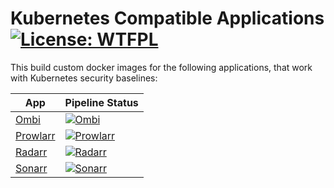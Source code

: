 # Kubernetes Compatible Applications [![License: WTFPL](https://img.shields.io/badge/License-WTFPL-brightgreen.svg)](http://www.wtfpl.net/about/)

This build custom docker images for the following applications, that work with Kubernetes security baselines:

| **App**                                        | **Pipeline Status**                                                                                                                                                 |
|----------------------------------------------  |---------------------------------------------------------------------------------------------------------------------------------------------------------------------|
|[Ombi](https://github.com/Ombi-app/Ombi)        |[![Ombi](https://github.com/justereseau/Servarr/actions/workflows/Ombi.yml/badge.svg)](https://github.com/justereseau/Servarr/actions/workflows/Ombi.yml)            |
|[Prowlarr](https://github.com/Prowlarr/Prowlarr)|[![Prowlarr](https://github.com/justereseau/Servarr/actions/workflows/Prowlarr.yml/badge.svg)](https://github.com/justereseau/Servarr/actions/workflows/Prowlarr.yml)|
|[Radarr](https://github.com/Radarr/Radarr)      |[![Radarr](https://github.com/justereseau/Servarr/actions/workflows/Radarr.yml/badge.svg)](https://github.com/justereseau/Servarr/actions/workflows/Radarr.yml)      |
|[Sonarr](https://github.com/Sonarr/Sonarr)      |[![Sonarr](https://github.com/justereseau/Servarr/actions/workflows/Sonarr.yml/badge.svg)](https://github.com/justereseau/Servarr/actions/workflows/Sonarr.yml)      |

